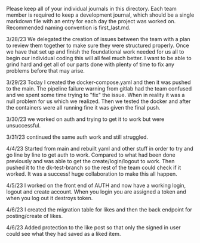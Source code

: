 Please keep all of your individual journals in this directory.
Each team member is required to keep a development journal, which should be a single markdown file with an entry for each day the project was worked on.
Recommended naming convention is first_last.md.


3/28/23
We delegated the creation of issues between the team with a plan to review them together to make sure they were structured properly. Once we have that set up and finish the foundational work needed for us all to begin our individual coding this will all feel much better. I want to be able to grind hard and get all of our parts done with plenty of time to fix any problems before that may arise.

3/29/23
Today I created the docker-compose.yaml and then it was pushed to the main. The pipeline failure warning from gitlab had the team confused and we spent some time trying to "fix" the issue. When in reality it was a null problem for us which we realized. Then we tested the docker and after the containers were all running fine it was given the final push.

3/30/23
we worked on auth and trying to get it to work but were unsuccessful.

3/31/23
continued the same auth work and still struggled.

4/4/23
Started from main and rebuilt yaml and other stuff in order to try and go line by line to get auth to work. Compared to what had been done previously and was able to get the create/login/logout to work. Then pushed it to the dk-test-branch so the rest of the team could check if it worked. It was a success!
huge collaboration to make this all happen.


4/5/23
I worked on the front end of AUTH and now have a working login, logout and create account. When you login you are assigned a token and when you log out it destroys token.


4/6/23
I created the migration table for likes and then the back endpoint for posting/create of likes.


4/6/23
Added protection to the like post so that only the signed in user could see what they had saved as a liked item.
